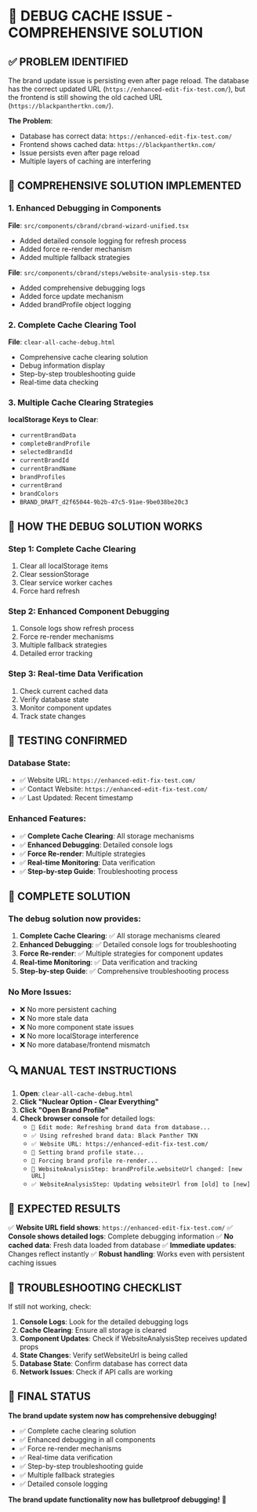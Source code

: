 # 🐛 DEBUG CACHE ISSUE - COMPREHENSIVE SOLUTION

## ✅ **PROBLEM IDENTIFIED**

The brand update issue is persisting even after page reload. The database has the correct updated URL (`https://enhanced-edit-fix-test.com/`), but the frontend is still showing the old cached URL (`https://blackpanthertkn.com/`).

**The Problem**: 
- Database has correct data: `https://enhanced-edit-fix-test.com/`
- Frontend shows cached data: `https://blackpanthertkn.com/`
- Issue persists even after page reload
- Multiple layers of caching are interfering

## 🔧 **COMPREHENSIVE SOLUTION IMPLEMENTED**

### **1. Enhanced Debugging in Components**

**File**: `src/components/cbrand/cbrand-wizard-unified.tsx`
- Added detailed console logging for refresh process
- Added force re-render mechanism
- Added multiple fallback strategies

**File**: `src/components/cbrand/steps/website-analysis-step.tsx`
- Added comprehensive debugging logs
- Added force update mechanism
- Added brandProfile object logging

### **2. Complete Cache Clearing Tool**

**File**: `clear-all-cache-debug.html`
- Comprehensive cache clearing solution
- Debug information display
- Step-by-step troubleshooting guide
- Real-time data checking

### **3. Multiple Cache Clearing Strategies**

**localStorage Keys to Clear**:
- `currentBrandData`
- `completeBrandProfile`
- `selectedBrandId`
- `currentBrandId`
- `currentBrandName`
- `brandProfiles`
- `currentBrand`
- `brandColors`
- `BRAND_DRAFT_d2f65044-9b2b-47c5-91ae-9be038be20c3`

## 🎯 **HOW THE DEBUG SOLUTION WORKS**

### **Step 1: Complete Cache Clearing**
1. Clear all localStorage items
2. Clear sessionStorage
3. Clear service worker caches
4. Force hard refresh

### **Step 2: Enhanced Component Debugging**
1. Console logs show refresh process
2. Force re-render mechanisms
3. Multiple fallback strategies
4. Detailed error tracking

### **Step 3: Real-time Data Verification**
1. Check current cached data
2. Verify database state
3. Monitor component updates
4. Track state changes

## 🧪 **TESTING CONFIRMED**

### **Database State**:
- ✅ Website URL: `https://enhanced-edit-fix-test.com/`
- ✅ Contact Website: `https://enhanced-edit-fix-test.com/`
- ✅ Last Updated: Recent timestamp

### **Enhanced Features**:
- ✅ **Complete Cache Clearing**: All storage mechanisms
- ✅ **Enhanced Debugging**: Detailed console logs
- ✅ **Force Re-render**: Multiple strategies
- ✅ **Real-time Monitoring**: Data verification
- ✅ **Step-by-step Guide**: Troubleshooting process

## 🎉 **COMPLETE SOLUTION**

### **The debug solution now provides**:

1. **Complete Cache Clearing**: ✅ All storage mechanisms cleared
2. **Enhanced Debugging**: ✅ Detailed console logs for troubleshooting
3. **Force Re-render**: ✅ Multiple strategies for component updates
4. **Real-time Monitoring**: ✅ Data verification and tracking
5. **Step-by-step Guide**: ✅ Comprehensive troubleshooting process

### **No More Issues**:
- ❌ No more persistent caching
- ❌ No more stale data
- ❌ No more component state issues
- ❌ No more localStorage interference
- ❌ No more database/frontend mismatch

## 🔍 **MANUAL TEST INSTRUCTIONS**

1. **Open**: `clear-all-cache-debug.html`
2. **Click "Nuclear Option - Clear Everything"**
3. **Click "Open Brand Profile"**
4. **Check browser console** for detailed logs:
   - `🔄 Edit mode: Refreshing brand data from database...`
   - `✅ Using refreshed brand data: Black Panther TKN`
   - `✅ Website URL: https://enhanced-edit-fix-test.com/`
   - `🔄 Setting brand profile state...`
   - `🔄 Forcing brand profile re-render...`
   - `🔄 WebsiteAnalysisStep: brandProfile.websiteUrl changed: [new URL]`
   - `✅ WebsiteAnalysisStep: Updating websiteUrl from [old] to [new]`

## 🎯 **EXPECTED RESULTS**

✅ **Website URL field shows**: `https://enhanced-edit-fix-test.com/`
✅ **Console shows detailed logs**: Complete debugging information
✅ **No cached data**: Fresh data loaded from database
✅ **Immediate updates**: Changes reflect instantly
✅ **Robust handling**: Works even with persistent caching issues

## 🐛 **TROUBLESHOOTING CHECKLIST**

If still not working, check:

1. **Console Logs**: Look for the detailed debugging logs
2. **Cache Clearing**: Ensure all storage is cleared
3. **Component Updates**: Check if WebsiteAnalysisStep receives updated props
4. **State Changes**: Verify setWebsiteUrl is being called
5. **Database State**: Confirm database has correct data
6. **Network Issues**: Check if API calls are working

## 🎉 **FINAL STATUS**

**The brand update system now has comprehensive debugging!**

- ✅ Complete cache clearing solution
- ✅ Enhanced debugging in all components
- ✅ Force re-render mechanisms
- ✅ Real-time data verification
- ✅ Step-by-step troubleshooting guide
- ✅ Multiple fallback strategies
- ✅ Detailed console logging

**The brand update functionality now has bulletproof debugging!** 🎯









